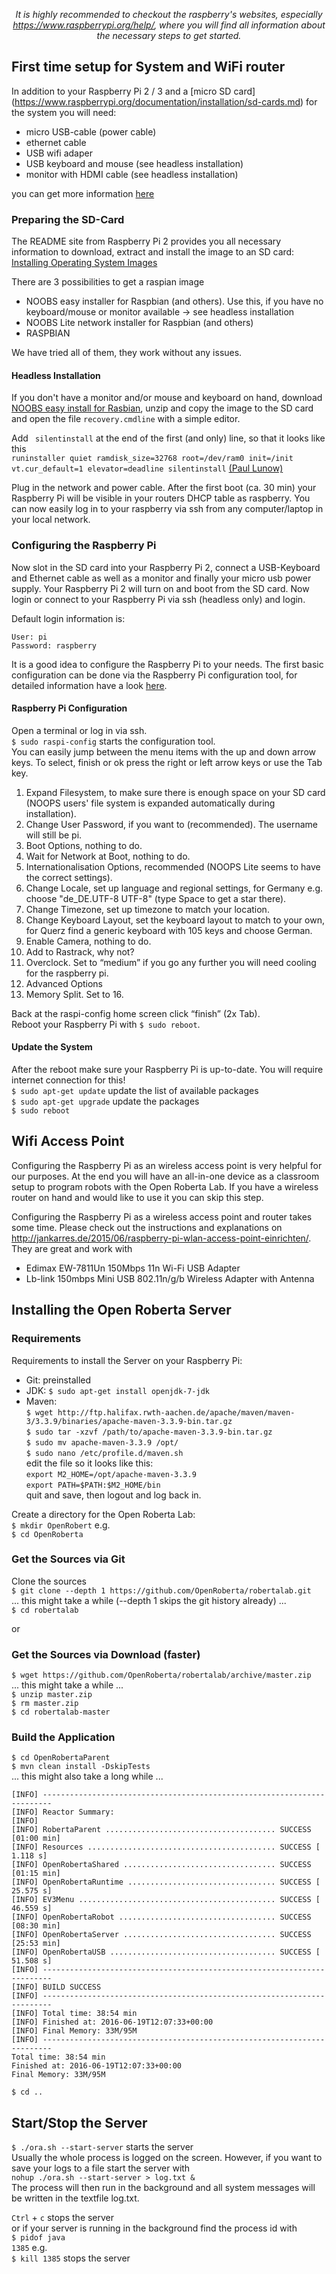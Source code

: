 <p align="center"><em>It is highly recommended to checkout the raspberry's websites, especially <a href="https://www.raspberrypi.org/help/">https://www.raspberrypi.org/help/</a>, where you will find all information about the necessary steps to get started.</em></p>

## First time setup for System and WiFi router

In addition to your Raspberry Pi 2 / 3 and a [micro SD card] (https://www.raspberrypi.org/documentation/installation/sd-cards.md) for the system you will need:
* micro USB-cable (power cable)
* ethernet cable
* USB wifi adaper
* USB keyboard and mouse (see headless installation)
* monitor with HDMI cable (see headless installation)

you can get more information [here](https://www.raspberrypi.org/documentation/setup/)

### Preparing the SD-Card
The README site from Raspberry Pi 2 provides you all necessary information to download, extract and install the image to an SD card: [Installing Operating System Images](https://www.raspberrypi.org/documentation/installation/installing-images/README.md)

There are 3 possibilities to get a raspian image
* NOOBS easy installer for Raspbian (and others). Use this, if you have no keyboard/mouse or monitor available -> see headless installation
* NOOBS Lite network installer for Raspbian (and others)
* RASPBIAN  
 
We have tried all of them, they work without any issues.

#### Headless Installation
If you don't have a monitor and/or mouse and keyboard on hand, download [NOOBS easy install for Rasbian](https://downloads.raspberrypi.org/NOOBS_latest), unzip and copy the image to the SD card and open the file `recovery.cmdline` with a simple editor.

Add ` silentinstall` at the end of the first (and only) line, so that it looks like this   
`runinstaller quiet ramdisk_size=32768 root=/dev/ram0 init=/init vt.cur_default=1 elevator=deadline silentinstall` [(Paul Lunow)](http://www.interaktionsdesigner.de/2014/raspberry-pi-ohne-monitor-tastatur-und-maus-in-betrieb-nehmen/)

Plug in the network and power cable. After the first boot (ca. 30 min) your Raspberry Pi will be visible in your routers DHCP table as raspberry. You can now easily log in to your raspberry via ssh from any computer/laptop in your local network.



### Configuring the Raspberry Pi 

Now slot in the SD card into your Raspberry Pi 2, connect a USB-Keyboard and Ethernet cable as well as a monitor and finally your micro usb power supply. Your Raspberry Pi 2 will turn on and boot from the SD card. Now login or connect to your Raspberry Pi via ssh (headless only) and login.

Default login information is:
```
User: pi
Password: raspberry
```

It is a good idea to configure the Raspberry Pi to your needs. The first basic configuration can be done via the Raspberry Pi configuration  tool, for detailed information have a look [here](https://www.raspberrypi.org/documentation/configuration/raspi-config.md).

####  Raspberry Pi Configuration
Open a terminal or log in via ssh.  
`$ sudo raspi-config` starts the configuration tool.     
You can easily jump between the menu items with the up and down arrow keys. To select, finish or ok press the right or left arrow keys or use the Tab key.
 
1. Expand Filesystem, to make sure there is enough space on your SD card (NOOPS users' file system is expanded automatically during installation).
1. Change User Password, if you want to (recommended). The username will still be pi.
1. Boot Options, nothing to do.
1. Wait for Network at Boot, nothing to do.
1. Internationalisation Options, recommended (NOOPS Lite seems to have the correct settings).
  1. Change Locale, set up language and regional settings, for Germany e.g. choose "de_DE.UTF-8 UTF-8" (type Space to get a star there).
  1. Change Timezone, set up timezone to match your location.    
  1. Change Keyboard Layout, set the keyboard layout to match to your own, for Querz find a generic keyboard with 105 keys and choose German.
1. Enable Camera, nothing to do.
1. Add to Rastrack, why not?
1. Overclock. Set to “medium” if you go any further you will need cooling for the raspberry pi.
1. Advanced Options 
  1. Memory Split. Set to 16.

Back at the raspi-config home screen click “finish” (2x Tab).  
Reboot your Raspberry Pi with `$ sudo reboot`.

#### Update the System
After the reboot make sure your Raspberry Pi is up-to-date. You will require internet connection for this!   
`$ sudo apt-get update` update the list of available packages  
`$ sudo apt-get upgrade` update the packages   
`$ sudo reboot`  

## Wifi Access Point
Configuring the Raspberry Pi as an wireless access point is very helpful for our purposes. At the end you will have an all-in-one device as a classroom setup to program robots with the Open Roberta Lab. If you have a wireless router on hand and would like to use it you can skip this step.

Configuring the Raspberry Pi as a wireless access point and router takes some time. Please check out the instructions and explanations on http://jankarres.de/2015/06/raspberry-pi-wlan-access-point-einrichten/. They are great and work with
* Edimax EW-7811Un 150Mbps 11n Wi-Fi USB Adapter
* Lb-link 150mbps Mini USB 802.11n/g/b Wireless Adapter with Antenna

## Installing the Open Roberta Server
### Requirements
Requirements to install the Server on your Raspberry Pi:
* Git: preinstalled
* JDK: `$ sudo apt-get install openjdk-7-jdk`
* Maven:   
  `$ wget http://ftp.halifax.rwth-aachen.de/apache/maven/maven-3/3.3.9/binaries/apache-maven-3.3.9-bin.tar.gz`   
  `$ sudo tar -xzvf /path/to/apache-maven-3.3.9-bin.tar.gz`   
  `$ sudo mv apache-maven-3.3.9 /opt/`   
  `$ sudo nano /etc/profile.d/maven.sh`   
  edit the file so it looks like this:    
  `export M2_HOME=/opt/apache-maven-3.3.9`  
  `export PATH=$PATH:$M2_HOME/bin`  
   quit and save, then logout and log back in.

Create a directory for the Open Roberta Lab:  
`$ mkdir OpenRobert` e.g.   
`$ cd OpenRoberta`   

### Get the Sources via Git
Clone the sources     
`$ git clone --depth 1 https://github.com/OpenRoberta/robertalab.git`  
... this might take a while (--depth 1 skips the git history already) ...  
`$ cd robertalab`  

or   
### Get the Sources via Download (faster)
`$ wget https://github.com/OpenRoberta/robertalab/archive/master.zip`  
... this might take a while ...    
`$ unzip master.zip`  
`$ rm master.zip`  
`$ cd robertalab-master`

### Build the Application
`$ cd OpenRobertaParent`   
`$ mvn clean install -DskipTests`   
... this might also take a long while ...
```
[INFO] ------------------------------------------------------------------------
[INFO] Reactor Summary:
[INFO]
[INFO] RobertaParent ...................................... SUCCESS [01:00 min]
[INFO] Resources .......................................... SUCCESS [  1.118 s]
[INFO] OpenRobertaShared .................................. SUCCESS [01:15 min]
[INFO] OpenRobertaRuntime ................................. SUCCESS [ 25.575 s]
[INFO] EV3Menu ............................................ SUCCESS [ 46.559 s]
[INFO] OpenRobertaRobot ................................... SUCCESS [08:30 min]
[INFO] OpenRobertaServer .................................. SUCCESS [25:53 min]
[INFO] OpenRobertaUSB ..................................... SUCCESS [ 51.508 s]
[INFO] ------------------------------------------------------------------------
[INFO] BUILD SUCCESS
[INFO] ------------------------------------------------------------------------
[INFO] Total time: 38:54 min
[INFO] Finished at: 2016-06-19T12:07:33+00:00
[INFO] Final Memory: 33M/95M
[INFO] ------------------------------------------------------------------------
Total time: 38:54 min
Finished at: 2016-06-19T12:07:33+00:00
Final Memory: 33M/95M
```

`$ cd ..`
  
## Start/Stop the Server 
`$ ./ora.sh --start-server` starts the server  
Usually the whole process is logged on the screen. However, if you want to save your logs to a file start the server with      
`nohup ./ora.sh --start-server > log.txt &`  
The process will then run in the background and all system messages will be written in the textfile log.txt.


`Ctrl` + `c` stops the server  
or if your server is running in the background find the process id with     
`$ pidof java`  
`1385` e.g.  
`$ kill 1385` stops the server



